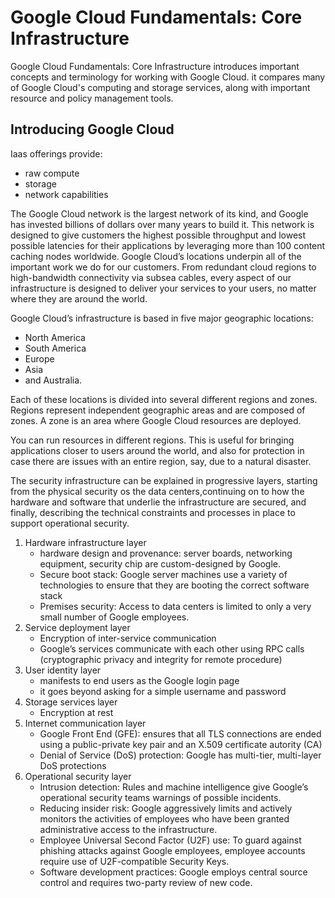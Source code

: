 # Google Cloud Fundamentals: Core Infrastructure
Google Cloud Fundamentals: Core Infrastructure introduces important concepts and terminology for working with Google Cloud. it compares many of Google Cloud's computing and storage services, along with important resource and policy management tools.

## Introducing Google Cloud
Iaas offerings provide:
- raw compute
- storage
- network capabilities

The Google Cloud network is the largest network of its kind, and Google has invested billions of dollars over many years to build it. This network is designed to give customers the highest possible throughput and lowest possible latencies for their applications by leveraging more than 100 content caching nodes worldwide. Google Cloud’s locations underpin all of the important work we do for our customers. From redundant cloud regions to high-bandwidth connectivity via subsea cables, every aspect of our infrastructure is designed to deliver your services to your users, no matter where they are around the world.


Google Cloud’s infrastructure is based in five major geographic locations: 
- North America
- South America
- Europe
- Asia
- and Australia.

Each of these locations is divided into several different regions and zones. Regions represent independent geographic areas and are composed of zones. A zone is an area where Google Cloud resources are deployed.

You can run resources in different regions. This is useful for bringing applications closer to users around the world, and also for protection in case there are issues with an entire region, say, due to a natural disaster.


The security infrastructure can be explained in progressive layers, starting from the physical security os the data centers,continuing on to how the hardware and software that underlie the infrastructure are secured, and finally, describing the technical constraints and processes in place to support operational security.
1. Hardware infrastructure layer
    - hardware design and provenance: server boards, networking equipment, security chip are custom-designed by Google.
    - Secure boot stack: Google server machines use a variety of technologies to ensure that they are booting the correct software stack
    - Premises security: Access to data centers is limited to only a very small number of Google employees.
1. Service deployment layer
    - Encryption of inter-service communication
    - Google’s services communicate with each other using RPC calls (cryptographic privacy and integrity for remote procedure)
1. User identity layer
    - manifests to end users as the Google login page
    - it goes beyond asking for a simple username and password
1. Storage services layer
    - Encryption at rest
1. Internet communication layer
    - Google Front End (GFE): ensures that all TLS connections are ended using a public-private key pair and an X.509 certificate autority (CA)
    - Denial of Service (DoS) protection: Google has multi-tier, multi-layer DoS protections
1. Operational security layer
    - Intrusion detection: Rules and machine intelligence give Google’s operational security teams warnings of possible incidents.
    - Reducing insider risk: Google aggressively limits and actively monitors the activities of employees who have been granted administrative access to the infrastructure.
    - Employee Universal Second Factor (U2F) use: To guard against phishing attacks against Google employees, employee accounts require use of U2F-compatible Security Keys.
    - Software development practices: Google employs central source control and requires two-party review of new code.
    


